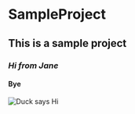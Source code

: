 # SampleProject

## This is a sample project

### _Hi from Jane_
#### Bye
![Duck says Hi](https://www.dhresource.com/albu_392929040_00/1.0x0.jpg)